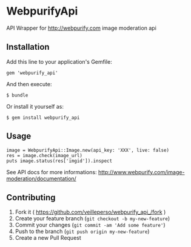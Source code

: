 # WebpurifyApi

API Wrapper for http://webpurify.com image moderation api

## Installation

Add this line to your application's Gemfile:

    gem 'webpurify_api'

And then execute:

    $ bundle

Or install it yourself as:

    $ gem install webpurify_api

## Usage

```
image = WebpurifyApi::Image.new(api_key: 'XXX', live: false)
res = image.check(image_url)
puts image.status(res['imgid']).inspect
```

See API docs for more informations: http://www.webpurify.com/image-moderation/documentation/



## Contributing

1. Fork it ( https://github.com/veilleperso/webpurify_api_/fork )
2. Create your feature branch (`git checkout -b my-new-feature`)
3. Commit your changes (`git commit -am 'Add some feature'`)
4. Push to the branch (`git push origin my-new-feature`)
5. Create a new Pull Request